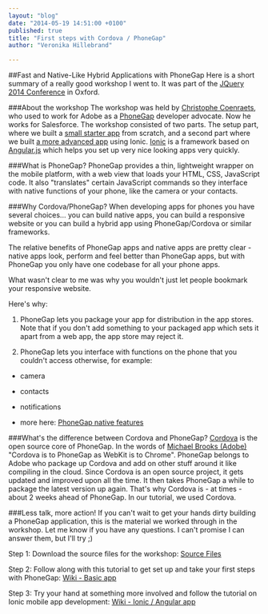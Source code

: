 ```yaml
---
layout: "blog"
date: "2014-05-19 14:51:00 +0100"
published: true
title: "First steps with Cordova / PhoneGap"
author: "Veronika Hillebrand"

---
```


##Fast and Native-Like Hybrid Applications with PhoneGap
Here is a short summary of a really good workshop I went to. It was part of the [JQuery 2014 Conference](http://jqueryuk.com) in Oxford.

###About the workshop
The workshop was held by [Christophe Coenraets](http://coenraets.org/), who used to work for Adobe as a [PhoneGap](http://phonegap.com/) developer advocate. Now he works for Salesforce. 
The workshop consisted of two parts. The setup part, where we built a [small starter app](https://github.com/ccoenraets/phonegap-workshop-jquk2014/wiki/PhoneGap-Workshop) from scratch, and a second part where we built [a more advanced app](https://github.com/ccoenraets/phonegap-workshop-jquk2014/wiki/Building-an-Application-with-AngularJS-and-Ionic) using Ionic. [Ionic](http://ionicframework.com/) is a framework based on [Angular.js](https://angularjs.org/) which helps you set up very nice looking apps very quickly.

###What is PhoneGap?
PhoneGap provides a thin, lightweight wrapper on the mobile platform, with a web view that loads your HTML, CSS, JavaScript code.
It also "translates" certain JavaScript commands so they interface with native functions of your phone, like the camera or your contacts.

###Why Cordova/PhoneGap?
When developing apps for phones you have several choices... you can build native apps, you can build a responsive website or you can build a hybrid app using PhoneGap/Cordova or similar frameworks.

The relative benefits of PhoneGap apps and native apps are pretty clear - native apps look, perform and feel better than PhoneGap apps, but with PhoneGap you only have one codebase for all your phone apps.

What wasn't clear to me was why you wouldn't just let people bookmark your responsive website.

Here's why:

1. PhoneGap lets you package your app for distribution in the app stores. Note that if you don't add something to your packaged app which sets it apart from a web app, the app store may reject it.

2. PhoneGap lets you interface with functions on the phone that you couldn't access otherwise, for example:

* camera

* contacts

* notifications

* more here: [PhoneGap native features](http://docs.appery.io/documentation/using-native-device-features-phonegap/)

###What's the difference between Cordova and PhoneGap?
[Cordova](http://cordova.apache.org/) is the open source core of PhoneGap. In the words of [Michael Brooks (Adobe)](https://twitter.com/mwbrooks) "Cordova is to PhoneGap as WebKit is to Chrome". PhoneGap belongs to Adobe who package up Cordova and add on other stuff around it like compiling in the cloud. 
Since Cordova is an open source project, it gets updated and improved upon all the time. It then takes PhoneGap a while to package the latest version up again. That's why Cordova is - at times - about 2 weeks ahead of PhoneGap. In our tutorial, we used Cordova.

###Less talk, more action!
If you can't wait to get your hands dirty building a PhoneGap application, this is the material we worked through in the workshop. Let me know if you have any questions. I can't promise I can answer them, but I'll try ;)

Step 1: Download the source files for the workshop:
[Source Files](https://github.com/ccoenraets/phonegap-workshop-jquk2014)

Step 2: Follow along with this tutorial to get set up and take your first steps with PhoneGap:
[Wiki - Basic app](https://github.com/ccoenraets/phonegap-workshop-jquk2014/wiki/PhoneGap-Workshop)

Step 3: Try your hand at something more involved and follow the tutorial on Ionic mobile app development:
[Wiki - Ionic / Angular app](https://github.com/ccoenraets/phonegap-workshop-jquk2014/wiki/Building-an-Application-with-AngularJS-and-Ionic)

